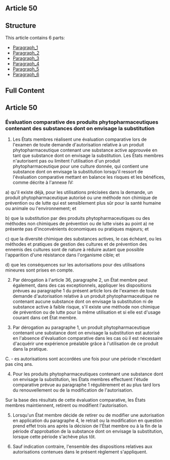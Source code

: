 ## Article 50

## Structure

This article contains 6 parts:

- [Paragraph_1](./Paragraph_1.md)
- [Paragraph_2](./Paragraph_2.md)
- [Paragraph_3](./Paragraph_3.md)
- [Paragraph_4](./Paragraph_4.md)
- [Paragraph_5](./Paragraph_5.md)
- [Paragraph_6](./Paragraph_6.md)

## Full Content

## Article 50
### Évaluation comparative des produits phytopharmaceutiques contenant des substances dont on envisage la substitution

1. Les États membres réalisent une évaluation comparative lors de l'examen de toute demande d'autorisation relative à un produit phytopharmaceutique contenant une substance active approuvée en tant que substance dont on envisage la substitution. Les États membres n'autorisent pas ou limitent l'utilisation d'un produit phytopharmaceutique pour une culture donnée, qui contient une substance dont on envisage la substitution lorsqu'il ressort de l'évaluation comparative mettant en balance les risques et les bénéfices, comme décrite à l'annexe IV:

a) qu'il existe déjà, pour les utilisations précisées dans la demande, un produit phytopharmaceutique autorisé ou une méthode non chimique de prévention ou de lutte qui est sensiblement plus sûr pour la santé humaine ou animale ou l'environnement; et

b) que la substitution par des produits phytopharmaceutiques ou des méthodes non chimiques de prévention ou de lutte visés au point a) ne présente pas d'inconvénients économiques ou pratiques majeurs; et

c) que la diversité chimique des substances actives, le cas échéant, ou les méthodes et pratiques de gestion des cultures et de prévention des ennemis des cultures sont de nature à réduire autant que possible l'apparition d'une résistance dans l'organisme cible; et

d) que les conséquences sur les autorisations pour des utilisations mineures sont prises en compte.

2. Par dérogation à l'article 36, paragraphe 2, un État membre peut également, dans des cas exceptionnels, appliquer les dispositions prévues au paragraphe 1 du présent article lors de l'examen de toute demande d'autorisation relative à un produit phytopharmaceutique ne contenant aucune substance dont on envisage la substitution ni de substance active à faible risque, s'il existe une méthode non chimique de prévention ou de lutte pour la même utilisation et si elle est d'usage courant dans cet État membre.

3. Par dérogation au paragraphe 1, un produit phytopharmaceutique contenant une substance dont on envisage la substitution est autorisé en l'absence d'évaluation comparative dans les cas où il est nécessaire d'acquérir une expérience préalable grâce à l'utilisation de ce produit dans la pratique.

C. - es autorisations sont accordées une fois pour une période n'excédant pas cinq ans.

4. Pour les produits phytopharmaceutiques contenant une substance dont on envisage la substitution, les États membres effectuent l'étude comparative prévue au paragraphe 1 régulièrement et au plus tard lors du renouvellement ou de la modification de l'autorisation.

Sur la base des résultats de cette évaluation comparative, les États membres maintiennent, retirent ou modifient l'autorisation.

5. Lorsqu'un État membre décide de retirer ou de modifier une autorisation en application du paragraphe 4, le retrait ou la modification en question prend effet trois ans après la décision de l'État membre ou à la fin de la période d'approbation de la substance dont on envisage la substitution, lorsque cette période s'achève plus tôt.

6. Sauf indication contraire, l'ensemble des dispositions relatives aux autorisations contenues dans le présent règlement s'appliquent.
